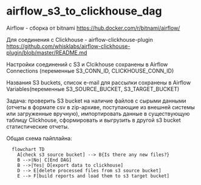 # airflow_s3_to_clickhouse_dag

Airflow - сборка от bitnami
https://hub.docker.com/r/bitnami/airflow/

Для соединения с Clickhouse - airflow-clickhouse-plugin
https://github.com/whisklabs/airflow-clickhouse-plugin/blob/master/README.md

Настройки соединений с S3 и Clcikhouse сохранены в Airflow Connections (переменные S3_CONN_ID, CLICKHOUSE_CONN_ID)

Названия S3 buckets, список e-mail для рассылки сохранены в Airflow Variables(переменные S3_SOURCE_BUCKET, S3_TARGET_BUCKET)

Задача: проверить S3 bucket на наличие файлов с сырыми данными (отчеты в формате csv в zip-архиве, поступающие из внешней системы или загруженные вручную), импортировать данные в существующую таблицу Clickhouse, сформировать и выгрузить в другой s3 bucket статистические отчеты.

Общая схема пайплайна:

```mermaid
  flowchart TD
    A[check s3 source bucket] --> B{Is there any new files?}
    B -->|No| C[End DAG]
    B -->|Yes| D[export data to clickhouse]
    D --> E[delete processed files from s3 source bucket]
    E --> F[build reports and load them to s3 target bucket]
    
```
